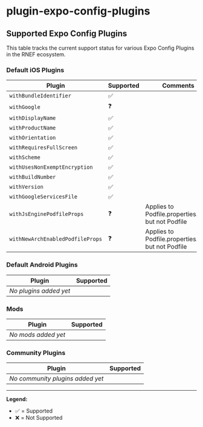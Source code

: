# plugin-expo-config-plugins

## Supported Expo Config Plugins

This table tracks the current support status for various Expo Config Plugins in the RNEF ecosystem.

### Default iOS Plugins

| Plugin                           | Supported | Comments                                            |
| -------------------------------- | --------- | --------------------------------------------------- |
| `withBundleIdentifier`           | ✅        |                                                     |
| `withGoogle`                     | ❓        |                                                     |
| `withDisplayName`                | ✅        |                                                     |
| `withProductName`                | ✅        |                                                     |
| `withOrientation`                | ✅        |                                                     |
| `withRequiresFullScreen`         | ✅        |                                                     |
| `withScheme`                     | ✅        |                                                     |
| `withUsesNonExemptEncryption`    | ✅        |                                                     |
| `withBuildNumber`                | ✅        |                                                     |
| `withVersion`                    | ✅        |                                                     |
| `withGoogleServicesFile`         | ✅        |                                                     |
| `withJsEnginePodfileProps`       | ❓        | Applies to Podfile.properties.json, but not Podfile |
| `withNewArchEnabledPodfileProps` | ❓        | Applies to Podfile.properties.json, but not Podfile |

### Default Android Plugins

| Plugin                 | Supported |
| ---------------------- | --------- |
| _No plugins added yet_ |           |

### Mods

| Plugin              | Supported |
| ------------------- | --------- |
| _No mods added yet_ |           |

### Community Plugins

| Plugin                           | Supported |
| -------------------------------- | --------- |
| _No community plugins added yet_ |           |

---

**Legend:**

- ✅ = Supported
- ❌ = Not Supported
